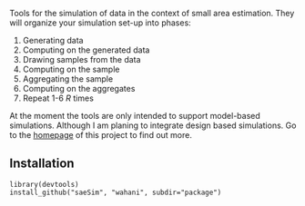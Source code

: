 Tools for the simulation of data in the context of small area estimation. They will organize your simulation set-up into phases:
  1. Generating data 
  2. Computing on the generated data
  3. Drawing samples from the data
  4. Computing on the sample
  5. Aggregating the sample
  6. Computing on the aggregates
  7. Repeat 1-6 *R* times

At the moment the tools are only intended to support model-based simulations. Although I am planing to integrate design based simulations. Go to the [homepage](http://wahani.github.io/saeSim/) of this project to find out more.

## Installation
```
library(devtools)
install_github("saeSim", "wahani", subdir="package")
```
